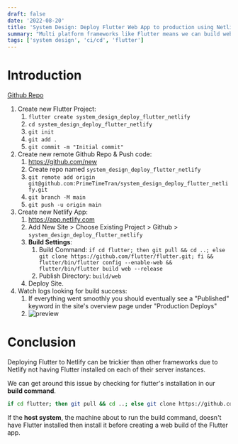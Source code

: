 ```yaml
---
draft: false
date: '2022-08-20'
title: 'System Design: Deploy Flutter Web App to production using Netlify'
summary: "Multi platform frameworks like Flutter means we can build web versions of our app simultaneously with mobile. Use Netlify to reach users on the web at the same time as iOS & Android by adding a few configurations and leveraging it's CI/CD pipeline to have web builds in no time."
tags: ['system design', 'ci/cd', 'flutter']
---
```


# Introduction

[Github Repo](https://github.com/PrimeTimeTran/system_design_deploy_flutter_netlify)

1. Create new Flutter Project:
   1. `flutter create system_design_deploy_flutter_netlify`
   2. `cd system_design_deploy_flutter_netlify`
   3. `git init`
   4. `git add .`
   5. `git commit -m "Initial commit"`
2. Create new remote Github Repo & Push code:
   1. https://github.com/new
   2. Create repo named `system_design_deploy_flutter_netlify`
   3. `git remote add origin git@github.com:PrimeTimeTran/system_design_deploy_flutter_netlify.git`
   4. `git branch -M main`
   5. `git push -u origin main`
3. Create new Netlify App:
   1. https://app.netlify.com
   2. Add New Site > Choose Existing Project > Github > `system_design_deploy_flutter_netlify`
   3. **Build Settings**:
      1. Build Command: `if cd flutter; then git pull && cd ..; else git clone https://github.com/flutter/flutter.git; fi && flutter/bin/flutter config --enable-web && flutter/bin/flutter build web --release`
      2. Publish Directory: `build/web`
   4. Deploy Site.
4. Watch logs looking for build success:
   1. If everything went smoothly you should eventually see a "Published" keyword in the site's overview page under "Production Deploys"
   2. <img src="/static/images/deploy-flutter-netlify.png" alt="preview" />

# Conclusion

Deploying Flutter to Netlify can be trickier than other frameworks due to Netlify not having Flutter installed on each of their server instances.

We can get around this issue by checking for flutter's installation in our **build command**.

```sh
if cd flutter; then git pull && cd ..; else git clone https://github.com/flutter/flutter.git; fi && flutter/bin/flutter config --enable-web && flutter/bin/flutter build web --release
```

If the **host system**, the machine about to run the build command, doesn't have Flutter installed then install it before creating a web build of the Flutter app.
